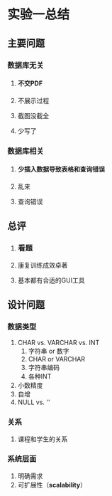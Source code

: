 # 实验一总结

## 主要问题

### 数据库无关

1. #### **不交PDF**

2. 不展示过程

3. 截图没截全

4. 少写了

### 数据库相关

1. #### **少插入数据导致表格和查询错误**

2. 乱来

3. 查询错误

## 总评

1. ### **看题**

2. 康复训练成效卓著

3. 基本都有合适的GUI工具

## 设计问题

### 数据类型

1. CHAR vs. VARCHAR vs. INT
   1. 字符串 or 数字
   2. CHAR or VARCHAR
   3. 字符串编码
   4. 各种INT
2. 小数精度
3. 自增
4. NULL vs. ''

### 关系

1. 课程和学生的关系

### 系统层面

1. 明确需求
2. 可扩展性（**scalability**）

